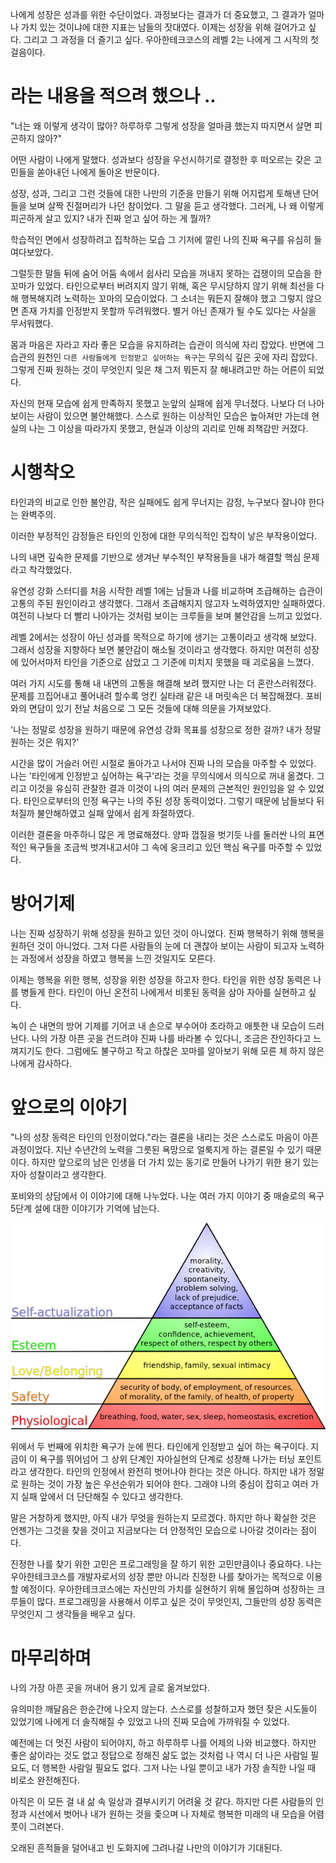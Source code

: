 나에게 성장은 성과를 위한 수단이었다.
과정보다는 결과가 더 중요했고, 그 결과가 얼마나 가치 있는 것이냐에 대한 지표는 남들의 잣대였다.
이제는 성장을 위해 걸어가고 싶다. 그리고 그 과정을 더 즐기고 싶다. 우아한테크코스의 레벨 2는 나에게 그 시작의 첫걸음이다.

# 라는 내용을 적으려 했으나 ..

"너는 왜 이렇게 생각이 많아? 하루하루 그렇게 성장을 얼마큼 했는지 따지면서 살면 피곤하지 않아?"

어떤 사람이 나에게 말했다. 성과보다 성장을 우선시하기로 결정한 후 떠오르는 갖은 고민들을 쏟아내던 나에게 돌아온 반문이다. 

성장, 성과, 그리고 그런 것들에 대한 나만의 기준을 만들기 위해 어지럽게 토해낸 단어들을 보며 살짝 진절머리가 나던 참이었다.
그 말을 듣고 생각했다. 그러게, 나 왜 이렇게 피곤하게 살고 있지? 내가 진짜 얻고 싶어 하는 게 뭘까?

학습적인 면에서 성장하려고 집착하는 모습 그 기저에 깔린 나의 진짜 욕구를 유심히 들여다보았다.

그럴듯한 말들 뒤에 숨어 어둠 속에서 쉽사리 모습을 꺼내지 못하는 겁쟁이의 모습을 한 꼬마가 있었다.
타인으로부터 버려지지 않기 위해, 혹은 무시당하지 않기 위해 최선을 다해 행복해지려 노력하는 꼬마의 모습이었다.
그 소녀는 뭐든지 잘해야 했고 그렇지 않으면 존재 가치를 인정받지 못할까 두려워했다. 별거 아닌 존재가 될 수도 있다는 사실을 무서워했다.

몸과 마음은 자라고 자라 좋은 모습을 유지하려는 습관이 의식에 자리 잡았다. 반면에 그 습관의 원천인 `다른 사람들에게 인정받고 싶어하는 욕구`는 무의식 깊은 곳에 자리 잡았다.
그렇게 진짜 원하는 것이 무엇인지 잊은 채 그저 뭐든지 잘 해내려고만 하는 어른이 되었다.

자신의 현재 모습에 쉽게 만족하지 못했고 눈앞의 실패에 쉽게 무너졌다. 나보다 더 나아 보이는 사람이 있으면 불안해했다.
스스로 원하는 이상적인 모습은 높아져만 가는데 현실의 나는 그 이상을 따라가지 못했고, 현실과 이상의 괴리로 인해 죄책감만 커졌다.

# 시행착오

타인과의 비교로 인한 불안감, 작은 실패에도 쉽게 무너지는 감정, 누구보다 잘나야 한다는 완벽주의.

이러한 부정적인 감정들은 타인의 인정에 대한 무의식적인 집착이 낳은 부작용이었다.

나의 내면 깊숙한 문제를 기반으로 생겨난 부수적인 부작용들을 내가 해결할 핵심 문제라고 착각했었다.

유연성 강화 스터디를 처음 시작한 레벨 1에는 남들과 나를 비교하며 조급해하는 습관이 고통의 주된 원인이라고 생각했다. 그래서 조급해지지 않고자 노력하였지만 실패하였다. 여전히 나보다 더 빨리 나아가는 것처럼 보이는 크루들을 보며 불안감을 느끼고 있었다. 

레벨 2에서는 성장이 아닌 성과를 목적으로 하기에 생기는 고통이라고 생각해 보았다. 그래서 성장을 지향하다 보면 불안감이 해소될 것이라고 생각했다. 하지만 여전히 성장에 있어서마저 타인을 기준으로 삼았고 그 기준에 미치지 못했을 때 괴로움을 느꼈다. 

여러 가지 시도를 통해 내 내면의 고통을 해결해 보려 했지만 나는 더 혼란스러워졌다. 문제를 끄집어내고 풀어내려 할수록 엉킨 실타래 같은 내 머릿속은 더 복잡해졌다.
포비와의 면담이 있기 전날 처음으로 그 모든 것들에 대해 의문을 가져보았다. 

'나는 정말로 성장을 원하기 때문에 유연성 강화 목표를 성장으로 정한 걸까? 내가 정말 원하는 것은 뭐지?'

시간을 많이 거슬러 어린 시절로 돌아가고 나서야 진짜 나의 모습을 마주할 수 있었다.
나는 '타인에게 인정받고 싶어하는 욕구'라는 것을 무의식에서 의식으로 꺼내 옮겼다. 그리고 이것을 유심히 관찰한 결과 이것이 나의 여러 문제의 근본적인 원인임을 알 수 있었다.
타인으로부터의 인정 욕구는 나의 주된 성장 동력이었다. 그렇기 때문에 남들보다 뒤처질까 불안해하였고 실패 앞에서 쉽게 좌절하였다.

이러한 결론을 마주하니 많은 게 명료해졌다. 양파 껍질을 벗기듯 나를 둘러싼 나의 표면적인 욕구들을 조금씩 벗겨내고서야 그 속에 웅크리고 있던 핵심 욕구를 마주할 수 있었다.

# 방어기제

나는 진짜 성장하기 위해 성장을 원하고 있던 것이 아니었다. 진짜 행복하기 위해 행복을 원하던 것이 아니었다.
그저 다른 사람들의 눈에 더 괜찮아 보이는 사람이 되고자 노력하는 과정에서 성장을 하였고 행복을 느낀 것일지도 모른다.

이제는 행복을 위한 행복, 성장을 위한 성장을 하고자 한다.
타인을 위한 성장 동력은 나를 병들게 한다. 타인이 아닌 온전히 나에게서 비롯된 동력을 삼아 자아를 실현하고 싶다.

녹이 슨 내면의 방어 기제를 기어코 내 손으로 부수어야 초라하고 애틋한 내 모습이 드러난다. 나의 가장 아픈 곳을 건드려야 진짜 나를 바라볼 수 있다니, 조금은 잔인하다고 느껴지기도 한다.
그럼에도 불구하고 작고 하찮은 꼬마를 알아보기 위해 모른 체 하지 않은 나에게 감사하다. 

# 앞으로의 이야기

"나의 성장 동력은 타인의 인정이었다."라는 결론을 내리는 것은 스스로도 마음이 아픈 과정이었다.  지난 수년간의 노력을 그릇된 욕망으로 얼룩지게 하는 결론일 수 있기 때문이다.
하지만 앞으로의 남은 인생을 더 가치 있는 동기로 만들어 나가기 위한 용기 있는 자아 성찰이라고 생각한다.

포비와의 상담에서 이 이야기에 대해 나누었다.
나눈 여러 가지 이야기 중 매슬로의 욕구 5단계 설에 대한 이야기가 기억에 남는다.

![img.png](img.png)

위에서 두 번째에 위치한 욕구가 눈에 띈다. 타인에게 인정받고 싶어 하는 욕구이다. 지금이 이 욕구를 뛰어넘어 그 상위 단계인 자아실현의 단계로 성장해 나가는 터닝 포인트라고 생각한다.
타인의 인정에서 완전히 벗어나야 한다는 것은 아니다. 하지만 내가 정말로 원하는 것이 가장 높은 우선순위가 되어야 한다. 그래야 나의 중심이 잡히고 여러 가지 실패 앞에서 더 단단해질 수 있다고 생각한다.

말은 거창하게 했지만, 아직 내가 무엇을 원하는지 모르겠다. 하지만 하나 확실한 것은 언젠가는 그것을 찾을 것이고 지금보다는 더 안정적인 모습으로 나아갈 것이라는 점이다.

진정한 나를 찾기 위한 고민은 프로그래밍을 잘 하기 위한 고민만큼이나 중요하다. 나는 우아한테크코스를 개발자로서의 성장 뿐만 아니라 진정한 나를 찾아가는 목적으로 이용할 예정이다.
우아한테크코스에는 자신만의 가치를 실현하기 위해 몰입하며 성장하는 크루들이 많다. 프로그래밍을 사용해서 이루고 싶은 것이 무엇인지, 그들만의 성장 동력은 무엇인지 그 생각들을 배우고 싶다.

# 마무리하며

나의 가장 아픈 곳을 꺼내어 용기 있게 글로 옮겨보았다.

유의미한 깨달음은 한순간에 나오지 않는다. 스스로를 성찰하고자 했던 잦은 시도들이 있었기에 나에게 더 솔직해질 수 있었고 나의 진짜 모습에 가까워질 수 있었다.

예전에는 더 멋진 사람이 되어야지, 하고 하루하루 나를 어제의 나와 비교했다. 하지만 좋은 삶이라는 것도 없고 정답으로 정해진 삶도 없는 것처럼 나 역시 더 나은 사람일 필요도, 더 행복한 사람일 필요도 없다.
그저 나는 나일 뿐이고 내가 가장 솔직한 나일 때 비로소 완전해진다.

아직은 이 모든 걸 내 삶 속 일상과 결부시키기 어려울 것 같다.
하지만 다른 사람들의 인정과 시선에서 벗어나 내가 원하는 것을 좇으며 나 자체로 행복한 미래의 내 모습을 어렴풋이 그려본다.

오래된 흔적들을 덜어내고 빈 도화지에 그려나갈 나만의 이야기가 기대된다.
